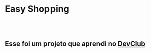 <h1>Easy Shopping</h1>
<br>
<br>

<h2>Esse foi um projeto que aprendi no <a href="https://rodolfomori.com.br/devclub">DevClub</a></h2>
